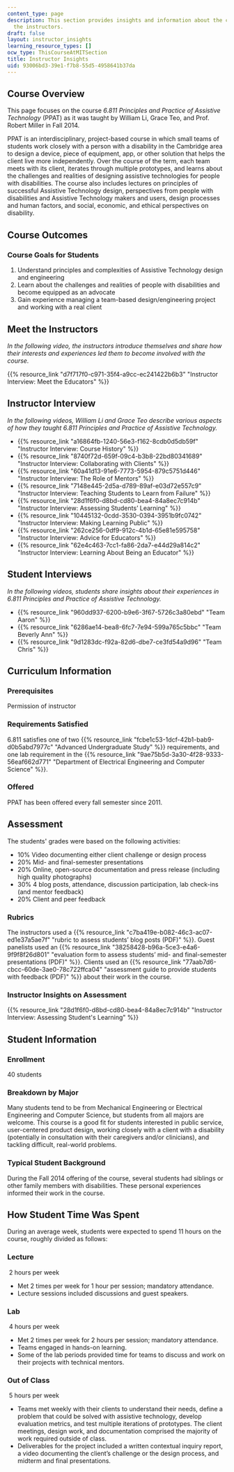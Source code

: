 ```yaml
---
content_type: page
description: This section provides insights and information about the course from
  the instructors.
draft: false
layout: instructor_insights
learning_resource_types: []
ocw_type: ThisCourseAtMITSection
title: Instructor Insights
uid: 93006bd3-39e1-f7b8-55d5-4958641b37da
---
```

## Course Overview

This page focuses on the course *6.811 Principles and Practice of Assistive Technology* (PPAT) as it was taught by William Li, Grace Teo, and Prof. Robert Miller in Fall 2014.

PPAT is an interdisciplinary, project-based course in which small teams of students work closely with a person with a disability in the Cambridge area to design a device, piece of equipment, app, or other solution that helps the client live more independently. Over the course of the term, each team meets with its client, iterates through multiple prototypes, and learns about the challenges and realities of designing assistive technologies for people with disabilities. The course also includes lectures on principles of successful Assistive Technology design, perspectives from people with disabilities and Assistive Technology makers and users, design processes and human factors, and social, economic, and ethical perspectives on disability.

## Course Outcomes

### Course Goals for Students

1. Understand principles and complexities of Assistive Technology design and engineering
2. Learn about the challenges and realities of people with disabilities and become equipped as an advocate
3. Gain experience managing a team-based design/engineering project and working with a real client

## Meet the Instructors

*In the following video, the instructors introduce themselves and share how their interests and experiences led them to become involved with the course.*

{{% resource_link "d7f717f0-c971-35f4-a9cc-ec241422b6b3" "Instructor Interview: Meet the Educators" %}}

## Instructor Interview

*In the following videos, William Li and Grace Teo describe various aspects of how they taught 6.811 Principles and Practice of Assistive Technology.*

- {{% resource_link "a16864fb-1240-56e3-f162-8cdb0d5db59f" "Instructor Interview: Course History" %}}
- {{% resource_link "8740f72d-659f-09c4-b3b8-22bd80341689" "Instructor Interview: Collaborating with Clients" %}}
- {{% resource_link "60a41d13-91e6-7773-5954-879c5751d446" "Instructor Interview: The Role of Mentors" %}}
- {{% resource_link "7148e445-2d5a-d789-89af-e03d72e557c9" "Instructor Interview: Teaching Students to Learn from Failure" %}}
- {{% resource_link "28d1f6f0-d8bd-cd80-bea4-84a8ec7c914b" "Instructor Interview: Assessing Students’ Learning" %}}
- {{% resource_link "10445132-0cdd-3530-0394-3951b9fc0742" "Instructor Interview: Making Learning Public" %}}
- {{% resource_link "262ce256-0df9-912c-4b1d-65e81e595758" "Instructor Interview: Advice for Educators" %}}
- {{% resource_link "62e4c463-7cc1-fa86-2da7-e44d29a814c2" "Instructor Interview: Learning About Being an Educator" %}}

## Student Interviews

*In the following videos, students share insights about their experiences in 6.811 Principles and Practice of Assistive Technology.*

- {{% resource_link "960dd937-6200-b9e6-3f67-5726c3a80ebd" "Team Aaron" %}}
- {{% resource_link "6286ae14-bea8-6fc7-7e94-599a765c5bbc" "Team Beverly Ann" %}}
- {{% resource_link "9d1283dc-f92a-82d6-dbe7-ce3fd54a9d96" "Team Chris" %}}

## Curriculum Information

### Prerequisites

Permission of instructor

### Requirements Satisfied

6.811 satisfies one of two {{% resource_link "fcbe1c53-1dcf-42b1-bab9-d0b5abd7977c" "Advanced Undergraduate Study" %}} requirements, and one lab requirement in the {{% resource_link "9ae75b5d-3a30-4f28-9333-56eaf662d771" "Department of Electrical Engineering and Computer Science" %}}.

### Offered

PPAT has been offered every fall semester since 2011.

## Assessment

The students' grades were based on the following activities:

- 10% Video documenting either client challenge or design process
- 20% Mid- and final-semester presentations
- 20% Online, open-source documentation and press release (including high quality photographs)
- 30% 4 blog posts, attendance, discussion participation, lab check-ins (and mentor feedback)
- 20% Client and peer feedback

### Rubrics

The instructors used a {{% resource_link "c7ba419e-b082-46c3-ac07-ed1e37a5ae7f" "rubric to assess students’ blog posts (PDF)" %}}. Guest panelists used an {{% resource_link "38258428-b96a-5ce3-e4a6-9f9f8f26d801" "evaluation form to assess students’ mid- and final-semester presentations (PDF)" %}}. Clients used an {{% resource_link "77aab7d6-cbcc-60de-3ae0-78c722ffca04" "assessment guide to provide students with feedback (PDF)" %}} about their work in the course.

### Instructor Insights on Assessment

{{% resource_link "28d1f6f0-d8bd-cd80-bea4-84a8ec7c914b" "Instructor Interview: Assessing Student's Learning" %}}

## Student Information

### Enrollment

40 students

### Breakdown by Major

Many students tend to be from Mechanical Engineering or Electrical Engineering and Computer Science, but students from all majors are welcome. This course is a good fit for students interested in public service, user-centered product design, working closely with a client with a disability (potentially in consultation with their caregivers and/or clinicians), and tackling difficult, real-world problems.

### Typical Student Background

During the Fall 2014 offering of the course, several students had siblings or other family members with disabilities. These personal experiences informed their work in the course.

## How Student Time Was Spent

During an average week, students were expected to spend 11 hours on the course, roughly divided as follows:

### Lecture

 2 hours per week

- Met 2 times per week for 1 hour per session; mandatory attendance.
- Lecture sessions included discussions and guest speakers. 

### Lab

 4 hours per week

- Met 2 times per week for 2 hours per session; mandatory attendance.
- Teams engaged in hands-on learning.
- Some of the lab periods provided time for teams to discuss and work on their projects with technical mentors.

### Out of Class

 5 hours per week

- Teams met weekly with their clients to understand their needs, define a problem that could be solved with assistive technology, develop evaluation metrics, and test multiple iterations of prototypes. The client meetings, design work, and documentation comprised the majority of work required outside of class.
- Deliverables for the project included a written contextual inquiry report, a video documenting the client’s challenge or the design process, and midterm and final presentations.